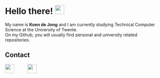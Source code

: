 # Hello there! <img src="https://raw.githubusercontent.com/MartinHeinz/MartinHeinz/master/wave.gif" width="30px">

My name is __Koen de Jong__ and I am currently studying Technical Computer Science at the University of Twente.  
On my Github, you will usually find personal and university related repositories.  


## Contact
<p>
<a href="mailto:mail@koendejong.net"><img height="30" src="https://cdn-icons-png.flaticon.com/512/281/281769.png"></a>
<a style="margin-left: 40px;" href="https://www.linkedin.com/in/waylonwalker/"><img height="30" src="https://github.com/WaylonWalker/WaylonWalker/blob/main/icon/linkedin.png?raw=true"></a>        
</p>
